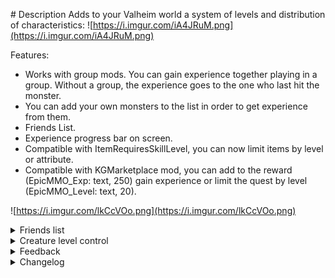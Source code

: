 ﻿﻿# Description
Adds to your Valheim world a system of levels and distribution of characteristics:
![https://i.imgur.com/iA4JRuM.png](https://i.imgur.com/iA4JRuM.png)

Features:
 - Works with group mods. You can gain experience together playing in a group. Without a group, the experience goes to the one who last hit the monster.
 - You can add your own monsters to the list in order to get experience from them.
 - Friends List.
 - Experience progress bar on screen.
 - Compatible with ItemRequiresSkillLevel, you can now limit items by level or attribute.
 - Compatible with KGMarketplace mod, you can add to the reward (EpicMMO_Exp: text, 250) gain experience or limit the quest by level (EpicMMO_Level: text, 20).
 
 ![https://i.imgur.com/lkCcVOo.png](https://i.imgur.com/lkCcVOo.png)

<details><summary>Friends list</summary>

Click the plus button at the bottom of the friends bar. Enter your friend's name with a capital letter and send an invitation to become friends.
   ![https://i.imgur.com/rC8RDYe.png](https://i.imgur.com/rC8RDYe.png)
Your friend will receive an invitation. Once accepted, it will appear in your list of friends. You can invite him to the group from the friends panel by clicking the button with the people. 
   ![https://i.imgur.com/W460hdu.png](https://i.imgur.com/W460hdu.png)

# Warning. 
- If your friend is out of the game and you just accepted the invitation then friend will not receive a notification and you will not be added to his list of friends. You will need to re-send an invitation.
- You can not send an invitation to yourself or a friend you already have in your friends. Remove him from your friends list and then send him an invitation if necessary.
- Invitations to friends is not saved after leaving. Accept them before leaving the game. 
</details> 

<details><summary>Creature level control</summary>

Monsters have been added a level.
![https://i.imgur.com/IySsj3j.png](https://i.imgur.com/IySsj3j.png)
You'll get nothing (exp, drop) if monster is higher than your level (your level + additional level from configs), also damage on monster will be lower by multiplied you/monster level percentage (20/50 = 0.4, you'll deal 0.4% of your damage). Such monsters will have a red name.
If you are much stronger than the monster in level, then you will get less experience. Such monsters will have a cyan name color.

All functions can be configured in the configuration.
Also a file with all monsters and level is located in plugin/EpicMMOSystem/MonsterDB_"Version".

Attention!
If you had a previous version of the file, then new fields will be created automatically which you will have to correct for your necessary values. 
If you didn't do anything then just delete file and it will create new one with default values.

</details>

<details><summary>Feedback</summary>

You can ask questions or suggest ideas in the discord channel [Odin Plus Team](https://discord.gg/uf44CtCm), look for me there under the nickname LambaSun or my [mod branch](https://discord.com/channels/826573164371902465/977656428670111794).
</details> 

<details><summary>Changelog</summary>

 - 1.2.1: Fix errors with EAQS
 - 1.2.0: Add friends list
 - 1.1.0: Add creature level control
 - 1.0.1: Fix localization and append english text for config comments.
 - 1.0.0: Release
</details> 